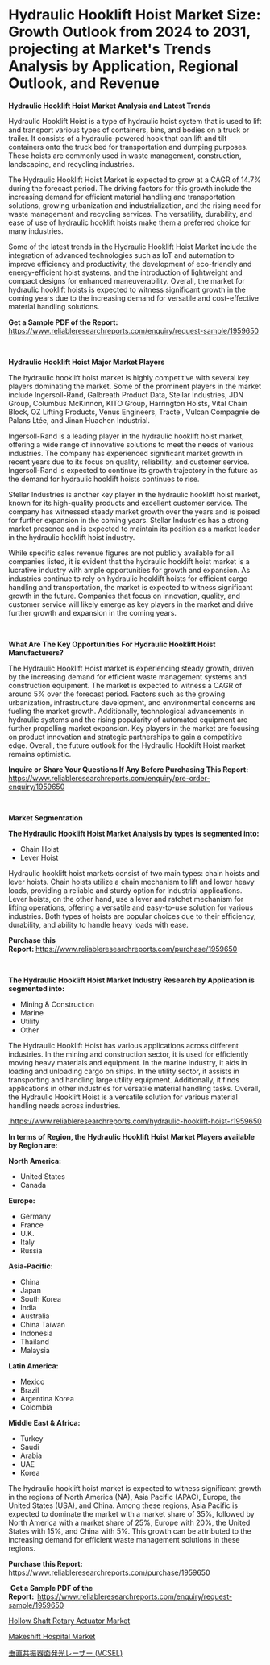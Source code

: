 <p><h1>Hydraulic Hooklift Hoist Market Size: Growth Outlook from 2024 to 2031, projecting at Market's Trends Analysis by Application, Regional Outlook, and Revenue</h1></p><p><strong>Hydraulic Hooklift Hoist Market Analysis and Latest Trends</strong></p>
<p><p>Hydraulic Hooklift Hoist is a type of hydraulic hoist system that is used to lift and transport various types of containers, bins, and bodies on a truck or trailer. It consists of a hydraulic-powered hook that can lift and tilt containers onto the truck bed for transportation and dumping purposes. These hoists are commonly used in waste management, construction, landscaping, and recycling industries.</p><p>The Hydraulic Hooklift Hoist Market is expected to grow at a CAGR of 14.7% during the forecast period. The driving factors for this growth include the increasing demand for efficient material handling and transportation solutions, growing urbanization and industrialization, and the rising need for waste management and recycling services. The versatility, durability, and ease of use of hydraulic hooklift hoists make them a preferred choice for many industries.</p><p>Some of the latest trends in the Hydraulic Hooklift Hoist Market include the integration of advanced technologies such as IoT and automation to improve efficiency and productivity, the development of eco-friendly and energy-efficient hoist systems, and the introduction of lightweight and compact designs for enhanced maneuverability. Overall, the market for hydraulic hooklift hoists is expected to witness significant growth in the coming years due to the increasing demand for versatile and cost-effective material handling solutions.</p></p>
<p><strong>Get a Sample PDF of the Report:&nbsp;</strong> <a href="https://www.reliableresearchreports.com/enquiry/request-sample/1959650">https://www.reliableresearchreports.com/enquiry/request-sample/1959650</a></p>
<p>&nbsp;</p>
<p><strong>Hydraulic Hooklift Hoist Major Market Players</strong></p>
<p><p>The hydraulic hooklift hoist market is highly competitive with several key players dominating the market. Some of the prominent players in the market include Ingersoll-Rand, Galbreath Product Data, Stellar Industries, JDN Group, Columbus McKinnon, KITO Group, Harrington Hoists, Vital Chain Block, OZ Lifting Products, Venus Engineers, Tractel, Vulcan Compagnie de Palans Ltée, and Jinan Huachen Industrial.</p><p>Ingersoll-Rand is a leading player in the hydraulic hooklift hoist market, offering a wide range of innovative solutions to meet the needs of various industries. The company has experienced significant market growth in recent years due to its focus on quality, reliability, and customer service. Ingersoll-Rand is expected to continue its growth trajectory in the future as the demand for hydraulic hooklift hoists continues to rise.</p><p>Stellar Industries is another key player in the hydraulic hooklift hoist market, known for its high-quality products and excellent customer service. The company has witnessed steady market growth over the years and is poised for further expansion in the coming years. Stellar Industries has a strong market presence and is expected to maintain its position as a market leader in the hydraulic hooklift hoist industry.</p><p>While specific sales revenue figures are not publicly available for all companies listed, it is evident that the hydraulic hooklift hoist market is a lucrative industry with ample opportunities for growth and expansion. As industries continue to rely on hydraulic hooklift hoists for efficient cargo handling and transportation, the market is expected to witness significant growth in the future. Companies that focus on innovation, quality, and customer service will likely emerge as key players in the market and drive further growth and expansion in the coming years.</p></p>
<p>&nbsp;</p>
<p><strong>What Are The Key Opportunities For Hydraulic Hooklift Hoist Manufacturers?</strong></p>
<p><p>The Hydraulic Hooklift Hoist market is experiencing steady growth, driven by the increasing demand for efficient waste management systems and construction equipment. The market is expected to witness a CAGR of around 5% over the forecast period. Factors such as the growing urbanization, infrastructure development, and environmental concerns are fueling the market growth. Additionally, technological advancements in hydraulic systems and the rising popularity of automated equipment are further propelling market expansion. Key players in the market are focusing on product innovation and strategic partnerships to gain a competitive edge. Overall, the future outlook for the Hydraulic Hooklift Hoist market remains optimistic.</p></p>
<p><strong>Inquire or Share Your Questions If Any Before Purchasing This Report:</strong> <a href="https://www.reliableresearchreports.com/enquiry/pre-order-enquiry/1959650">https://www.reliableresearchreports.com/enquiry/pre-order-enquiry/1959650</a></p>
<p>&nbsp;</p>
<p><strong>Market Segmentation</strong></p>
<p><strong>The Hydraulic Hooklift Hoist Market Analysis by types is segmented into:</strong></p>
<p><ul><li>Chain Hoist</li><li>Lever Hoist</li></ul></p>
<p><p>Hydraulic hooklift hoist markets consist of two main types: chain hoists and lever hoists. Chain hoists utilize a chain mechanism to lift and lower heavy loads, providing a reliable and sturdy option for industrial applications. Lever hoists, on the other hand, use a lever and ratchet mechanism for lifting operations, offering a versatile and easy-to-use solution for various industries. Both types of hoists are popular choices due to their efficiency, durability, and ability to handle heavy loads with ease.</p></p>
<p><strong>Purchase this Report:&nbsp;</strong><a href="https://www.reliableresearchreports.com/purchase/1959650">https://www.reliableresearchreports.com/purchase/1959650</a></p>
<p>&nbsp;</p>
<p><strong>The Hydraulic Hooklift Hoist Market Industry Research by Application is segmented into:</strong></p>
<p><ul><li>Mining & Construction</li><li>Marine</li><li>Utility</li><li>Other</li></ul></p>
<p><p>The Hydraulic Hooklift Hoist has various applications across different industries. In the mining and construction sector, it is used for efficiently moving heavy materials and equipment. In the marine industry, it aids in loading and unloading cargo on ships. In the utility sector, it assists in transporting and handling large utility equipment. Additionally, it finds applications in other industries for versatile material handling tasks. Overall, the Hydraulic Hooklift Hoist is a versatile solution for various material handling needs across industries.</p></p>
<p><a href="https://www.reliableresearchreports.com/hydraulic-hooklift-hoist-r1959650">&nbsp;https://www.reliableresearchreports.com/hydraulic-hooklift-hoist-r1959650</a></p>
<p><strong>In terms of Region, the Hydraulic Hooklift Hoist Market Players available by Region are:</strong></p>
<p>
    <p> <strong> North America: </strong>
        <ul>
            <li>United States</li>
            <li>Canada</li>
        </ul>
        </p> 
    <p> <strong> Europe: </strong>
        <ul>
            <li>Germany</li>
            <li>France</li>
            <li>U.K.</li>
            <li>Italy</li>
            <li>Russia</li>
        </ul>
        </p> 
    <p> <strong> Asia-Pacific: </strong>
        <ul>
            <li>China</li>
            <li>Japan</li>
            <li>South Korea</li>
            <li>India</li>
            <li>Australia</li>
            <li>China Taiwan</li>
            <li>Indonesia</li>
            <li>Thailand</li>
            <li>Malaysia</li>
        </ul>
        </p> 
    <p> <strong> Latin America: </strong>
        <ul>
            <li>Mexico</li>
            <li>Brazil</li>
            <li>Argentina Korea</li>
            <li>Colombia</li>
        </ul>
        </p> 
    <p> <strong> Middle East & Africa: </strong>
        <ul>
            <li>Turkey</li>
            <li>Saudi</li>
            <li>Arabia</li>
            <li>UAE</li>
            <li>Korea</li>
        </ul>
    </p>
    </p>
<p><p>The hydraulic hooklift hoist market is expected to witness significant growth in the regions of North America (NA), Asia Pacific (APAC), Europe, the United States (USA), and China. Among these regions, Asia Pacific is expected to dominate the market with a market share of 35%, followed by North America with a market share of 25%, Europe with 20%, the United States with 15%, and China with 5%. This growth can be attributed to the increasing demand for efficient waste management solutions in these regions.</p></p>
<p><strong>Purchase this Report: </strong><a href="https://www.reliableresearchreports.com/purchase/1959650">https://www.reliableresearchreports.com/purchase/1959650</a></p>
<p>&nbsp;<strong>Get a Sample PDF of the Report:&nbsp;&nbsp;</strong><a href="https://www.reliableresearchreports.com/enquiry/request-sample/1959650">https://www.reliableresearchreports.com/enquiry/request-sample/1959650</a></p>
<p><strong></strong></p>
<p><p><a href="https://github.com/wwwkeltoum/Market-Research-Report-List-3/blob/main/hollow-shaft-rotary-actuator-market.md">Hollow Shaft Rotary Actuator Market</a></p><p><a href="https://three-jumbo-f6d.notion.site/Makeshift-Hospital-Market-Outlook-Industry-Overview-and-Forecast-2024-to-2031-5ba8359c6b8c46cdb41883ce8549e655">Makeshift Hospital Market</a></p><p><a href="https://github.com/pepo3k/Market-Research-Report-List-1/blob/main/138500034616.md">垂直共振器面発光レーザー (VCSEL)</a></p></p>